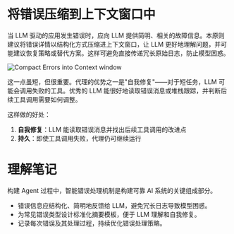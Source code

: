 # 将错误压缩到上下文窗口中

当 LLM 驱动的应用发生错误时，应向 LLM 提供简明、相关的故障信息。本原则建议将错误详情以结构化方式压缩进上下文窗口，让 LLM 更好地理解问题，并可能建议恢复策略或替代方案。这样可避免直接传递冗长原始日志，防止模型困惑。

![Compact Errors into Context window](https://apframework.com/static/images/2025-07-08-12-Factor-Agents/image%209.png)

这一点虽短，但很重要。代理的优势之一是"自我修复"——对于短任务，LLM 可能会调用失败的工具。优秀的 LLM 能很好地读取错误消息或堆栈跟踪，并判断后续工具调用需要如何调整。

这样做的好处：

1. **自我修复**：LLM 能读取错误消息并找出后续工具调用的改进点
2. **持久**：即使工具调用失败，代理仍可继续运行

# **理解笔记**

构建 Agent 过程中，智能错误处理机制是构建可靠 AI 系统的关键组成部分。

- 错误信息应结构化、简明地反馈给 LLM，避免冗长日志导致模型困惑。
- 为常见错误类型设计标准化摘要模板，便于 LLM 理解和自我修复。
- 记录每次错误及其处理过程，持续优化错误处理策略。
